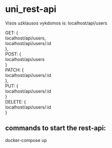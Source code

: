# uni_rest-api


Visos uzklausos vykdomos is: localhost/api/users

GET: {  
  localhost/api/users,  
  localhost/api/users/:id  
},  
POST: {  
  localhost/api/users  
}  
PATCH: {  
  localhost/api/users/:id  
},  
PUT: {  
  localhost/api/users/:id  
}  
DELETE: {  
  localhost/api/users/:id  
}  


## commands to start the rest-api: 
docker-compose up
